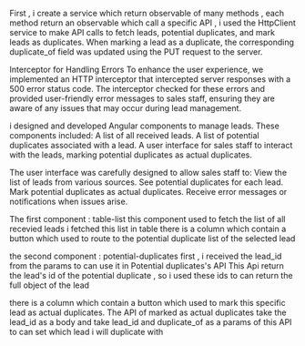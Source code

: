 First , i create a service which return observable of many methods , each method return an observable which call a specific API ,
i used the HttpClient service to make API calls to fetch leads, potential duplicates, and mark leads as duplicates. When marking a lead as a duplicate, the corresponding duplicate_of field was updated using the PUT request to the server.

Interceptor for Handling Errors
To enhance the user experience, we implemented an HTTP interceptor that intercepted server responses with a 500 error status code. The interceptor checked for these errors and provided user-friendly error messages to sales staff, ensuring they are aware of any issues that may occur during lead management.

i designed and developed Angular components to manage leads. These components included:
A list of all received leads.
A list of potential duplicates associated with a lead.
A user interface for sales staff to interact with the leads, marking potential duplicates as actual duplicates.

The user interface was carefully designed to allow sales staff to:
View the list of leads from various sources.
See potential duplicates for each lead.
Mark potential duplicates as actual duplicates.
Receive error messages or notifications when issues arise.


The first component : table-list
this component used to fetch the list of all recevied leads
i fetched this list in table
there is a column which contain a button which used to route to the potential duplicate list of the selected lead

the second component : potential-duplicates
first , i received the lead_id from the params to can use it in Potential duplicates's API 
This Api return the lead's id of the potential duplicate , so i used these ids to can return the full object of the lead

there is a column which contain a button which used to mark this specific lead as actual duplicates.
The API of marked as actual duplicates take the lead_id as a body and take lead_id and duplicate_of as a params of this API 
to can set which lead i will duplicate with
